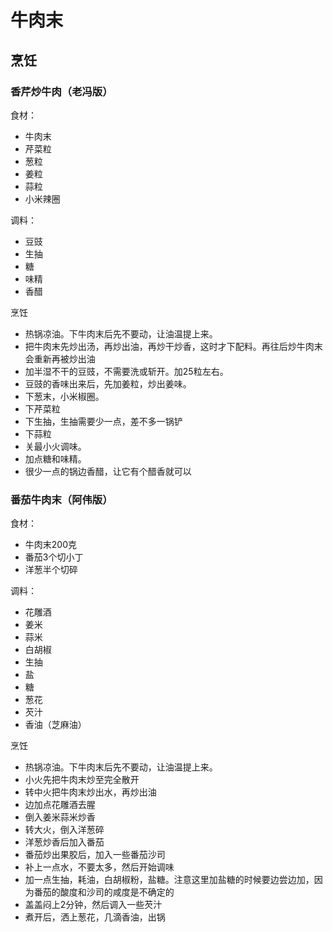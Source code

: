 # 牛肉末

## 烹饪

### 香芹炒牛肉（老冯版）

食材：
- 牛肉末
- 芹菜粒
- 葱粒
- 姜粒
- 蒜粒
- 小米辣圈

调料：
- 豆豉
- 生抽
- 糖
- 味精
- 香醋

烹饪
- 热锅凉油。下牛肉末后先不要动，让油温提上来。
- 把牛肉末先炒出汤，再炒出油，再炒干炒香，这时才下配料。再往后炒牛肉末会重新再被炒出油
- 加半湿不干的豆豉，不需要洗或斩开。加25粒左右。
- 豆豉的香味出来后，先加姜粒，炒出姜味。
- 下葱末，小米椒圈。
- 下芹菜粒
- 下生抽，生抽需要少一点，差不多一锅铲
- 下蒜粒
- 关最小火调味。
- 加点糖和味精。
- 很少一点的锅边香醋，让它有个醋香就可以

### 番茄牛肉末（阿伟版）

食材：
- 牛肉末200克
- 番茄3个切小丁
- 洋葱半个切碎

调料：
- 花雕酒
- 姜米
- 蒜米
- 白胡椒
- 生抽
- 盐
- 糖
- 葱花
- 芡汁
- 香油（芝麻油）

烹饪
- 热锅凉油。下牛肉末后先不要动，让油温提上来。
- 小火先把牛肉末炒至完全散开
- 转中火把牛肉末炒出水，再炒出油
- 边加点花雕酒去腥
- 倒入姜米蒜米炒香
- 转大火，倒入洋葱碎
- 洋葱炒香后加入番茄
- 番茄炒出果胶后，加入一些番茄沙司
- 补上一点水，不要太多，然后开始调味
- 加一点生抽，耗油，白胡椒粉，盐糖。注意这里加盐糖的时候要边尝边加，因为番茄的酸度和沙司的咸度是不确定的
- 盖盖闷上2分钟，然后调入一些芡汁
- 煮开后，洒上葱花，几滴香油，出锅
